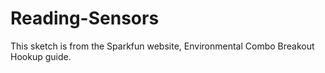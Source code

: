 # Reading-Sensors
This sketch is from the Sparkfun website, Environmental Combo Breakout Hookup guide.
